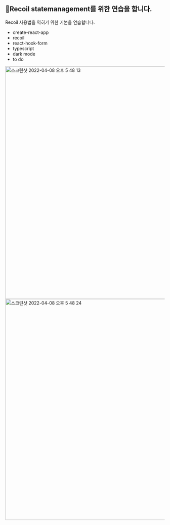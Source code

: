## 🚀Recoil statemanagement를 위한 연습을 합니다.
Recoil 사용법을 익히기 위한 기본을 연습합니다.

- create-react-app
- recoil
- react-hook-form
- typescript
- dark mode
- to do

<img width="736" alt="스크린샷 2022-04-08 오후 5 48 13" src="https://user-images.githubusercontent.com/102515157/162400737-407a25c8-e4fd-4d89-91b0-895ce08e9359.png">
<img width="699" alt="스크린샷 2022-04-08 오후 5 48 24" src="https://user-images.githubusercontent.com/102515157/162400746-ff14178d-28ff-49e3-ab51-76505058620b.png">
